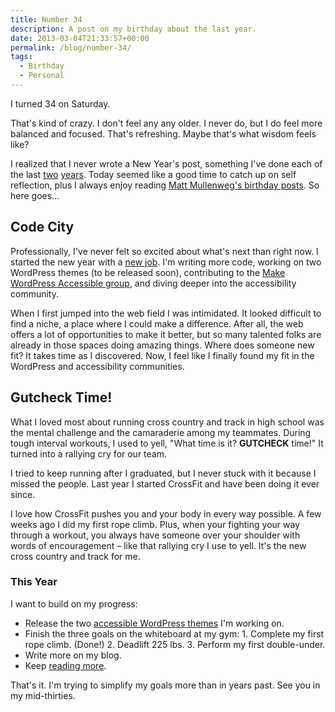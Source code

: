 ```yaml
---
title: Number 34
description: A post on my birthday about the last year.
date: 2013-03-04T21:33:57+00:00
permalink: /blog/number-34/
tags:
  - Birthday
  - Personal
---
```


I turned 34 on Saturday.

That's kind of crazy. I don't feel any any older. I never do, but I do feel more balanced and focused. That's refreshing. Maybe that's what wisdom feels like?

I realized that I never wrote a New Year's post, something I've done each of the last [two](/blog/next-year-more-goals/) [years](/blog/new-year-new-goals-2011/). Today seemed like a good time to catch up on self reflection, plus I always enjoy reading [Matt Mullenweg's birthday posts](http://ma.tt/2013/01/twenty-nine/). So here goes…

## Code City

Professionally, I've never felt so excited about what's next than right now. I started the new year with a [new job](/blog/whats-next/). I'm writing more code, working on two WordPress themes (to be released soon), contributing to the [Make WordPress Accessible group](http://make.wordpress.org/accessibility/), and diving deeper into the accessibility community.

When I first jumped into the web field I was intimidated. It looked difficult to find a niche, a place where I could make a difference. After all, the web offers a lot of opportunities to make it better, but so many talented folks are already in those spaces doing amazing things. Where does someone new fit? It takes time as I discovered. Now, I feel like I finally found my fit in the WordPress and accessibility communities.

## Gutcheck Time!

What I loved most about running cross country and track in high school was the mental challenge and the camaraderie among my teammates. During tough interval workouts, I used to yell, "What time is it? **GUTCHECK** time!" It turned into a rallying cry for our team.

I tried to keep running after I graduated, but I never stuck with it because I missed the people. Last year I started CrossFit and have been doing it ever since.

I love how CrossFit pushes you and your body in every way possible. A few weeks ago I did my first rope climb. Plus, when your fighting your way through a workout, you always have someone over your shoulder with words of encouragement – like that rallying cry I use to yell. It's the new cross country and track for me.

### This Year

I want to build on my progress:

  * Release the two [accessible WordPress themes](/blog/what-do-you-need-in-an-accessible-wordpress-theme/) I'm working on.
  * Finish the three goals on the whiteboard at my gym: 1. Complete my first rope climb. (Done!) 2. Deadlift 225 lbs. 3. Perform my first double-under.
  * Write more on my blog.
  * Keep [reading more](/reading/).

That's it. I'm trying to simplify my goals more than in years past. See you in my mid-thirties.
